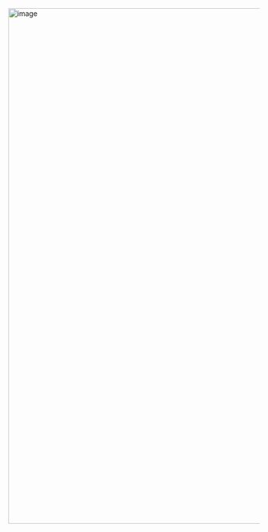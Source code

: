 <img width="1908" height="1031" alt="image" src="https://github.com/user-attachments/assets/2655f684-ff0a-40f3-89d8-0bfcff027d28" />
